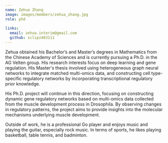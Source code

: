 ```yaml
---
name: Zehua Zhang
image: images/members/zehua_zhang.jpg
role: phd
  
links:
  email: zehua.interim@gmail.com
  github: sclipz483111
---
```


Zehua obtained his Bachelor’s and Master’s degrees in Mathematics from the Chinese Academy of Sciences and is currently pursuing a Ph.D. in the AG Velten group. His research interests focus on deep learning and gene regulation. His Master's thesis involved using heterogeneous graph neural networks to integrate matched multi-omics data, and constructing cell type-specific regulatory networks by incorporating transcriptional regulatory prior knowledge.

His Ph.D. project will continue in this direction, focusing on constructing dynamic gene regulatory networks based on multi-omics data collected from the muscle development process in Drosophila. By observing changes in regulatory patterns, the project aims to provide insights into the molecular mechanisms underlying muscle development.

Outside of work, he is a professional Go player and enjoys music and playing the guitar, especially rock music. In terms of sports, he likes playing basketball, table tennis, and badminton.

